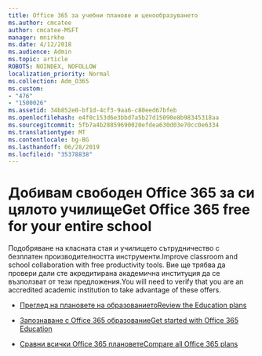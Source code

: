 ```yaml
---
title: Office 365 за учебни планове и ценообразуването
ms.author: cmcatee
author: cmcatee-MSFT
manager: mnirkhe
ms.date: 4/12/2018
ms.audience: Admin
ms.topic: article
ROBOTS: NOINDEX, NOFOLLOW
localization_priority: Normal
ms.collection: Adm_O365
ms.custom:
- "476"
- "1500026"
ms.assetid: 34b852e0-bf1d-4cf3-9aa6-c80eed67bfeb
ms.openlocfilehash: e4f0c153d6e3bbd7a5b27d15090e8b98345318aa
ms.sourcegitcommit: 5fb7a4b28859690020efdea630d03e70cc0e6334
ms.translationtype: MT
ms.contentlocale: bg-BG
ms.lasthandoff: 06/28/2019
ms.locfileid: "35378838"
---
```

# <a name="get-office-365-free-for-your-entire-school"></a><span data-ttu-id="19a34-102">Добивам свободен Office 365 за си цялото училище</span><span class="sxs-lookup"><span data-stu-id="19a34-102">Get Office 365 free for your entire school</span></span>

<span data-ttu-id="19a34-103">Подобряване на класната стая и училището сътрудничество с безплатен производителността инструменти.</span><span class="sxs-lookup"><span data-stu-id="19a34-103">Improve classroom and school collaboration with free productivity tools.</span></span> <span data-ttu-id="19a34-104">Вие ще трябва да провери дали сте акредитирана академична институция да се възползват от тези предложения.</span><span class="sxs-lookup"><span data-stu-id="19a34-104">You will need to verify that you are an accredited academic institution to take advantage of these offers.</span></span>
  
- [<span data-ttu-id="19a34-105">Преглед на плановете на образованието</span><span class="sxs-lookup"><span data-stu-id="19a34-105">Review the Education plans</span></span>](https://products.office.com/academic/compare-office-365-education-plans)

- [<span data-ttu-id="19a34-106">Запознаване с Office 365 образование</span><span class="sxs-lookup"><span data-stu-id="19a34-106">Get started with Office 365 Education</span></span>](https://support.office.com/article/ab02abe5-a1ee-458c-b749-5b44416ccf1)

- [<span data-ttu-id="19a34-107">Сравни всички Office 365 плановете</span><span class="sxs-lookup"><span data-stu-id="19a34-107">Compare all Office 365 plans</span></span>](https://products.office.com/business/compare-more-office-365-for-business-plans)
